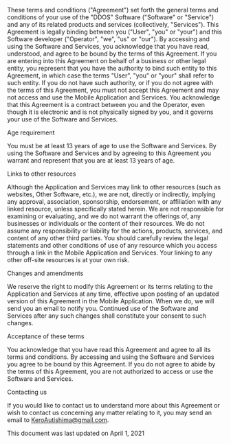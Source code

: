 These terms and conditions ("Agreement") set forth the general terms and conditions of your use of the "DDOS" Software ("Software" or "Service") and any of its related products and services (collectively, "Services"). This Agreement is legally binding between you ("User", "you" or "your") and this Software developer ("Operator", "we", "us" or "our"). By accessing and using the Software and Services, you acknowledge that you have read, understood, and agree to be bound by the terms of this Agreement. If you are entering into this Agreement on behalf of a business or other legal entity, you represent that you have the authority to bind such entity to this Agreement, in which case the terms "User", "you" or "your" shall refer to such entity. If you do not have such authority, or if you do not agree with the terms of this Agreement, you must not accept this Agreement and may not access and use the Mobile Application and Services. You acknowledge that this Agreement is a contract between you and the Operator, even though it is electronic and is not physically signed by you, and it governs your use of the Software and Services.

Age requirement

You must be at least 13 years of age to use the Software and Services. By using the Software and Services and by agreeing to this Agreement you warrant and represent that you are at least 13 years of age.

Links to other resources

Although the Application and Services may link to other resources (such as websites, Other Software, etc.), we are not, directly or indirectly, implying any approval, association, sponsorship, endorsement, or affiliation with any linked resource, unless specifically stated herein. We are not responsible for examining or evaluating, and we do not warrant the offerings of, any businesses or individuals or the content of their resources. We do not assume any responsibility or liability for the actions, products, services, and content of any other third parties. You should carefully review the legal statements and other conditions of use of any resource which you access through a link in the Mobile Application and Services. Your linking to any other off-site resources is at your own risk.

Changes and amendments

We reserve the right to modify this Agreement or its terms relating to the Application and Services at any time, effective upon posting of an updated version of this Agreement in the Mobile Application. When we do, we will send you an email to notify you. Continued use of the Software and Services after any such changes shall constitute your consent to such changes.

Acceptance of these terms

You acknowledge that you have read this Agreement and agree to all its terms and conditions. By accessing and using the Software and Services you agree to be bound by this Agreement. If you do not agree to abide by the terms of this Agreement, you are not authorized to access or use the Software and Services.

Contacting us

If you would like to contact us to understand more about this Agreement or wish to contact us concerning any matter relating to it, you may send an email to KeroAutishima@gmail.com.

This document was last updated on April 1, 2021
